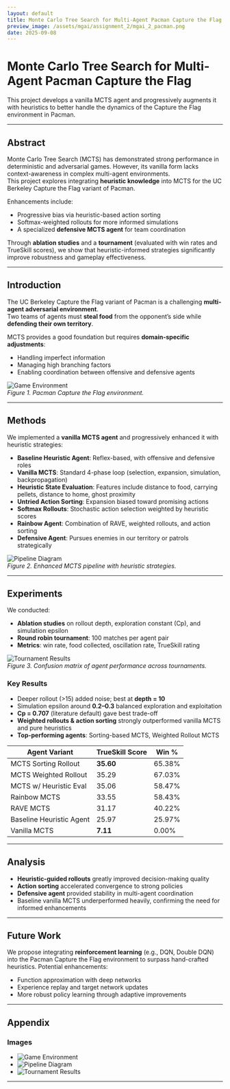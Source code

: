 ```yaml
---
layout: default
title: Monte Carlo Tree Search for Multi-Agent Pacman Capture the Flag
preview_image: /assets/mgai/assignment_2/mgai_2_pacman.png
date: 2025-09-08
---
```


# Monte Carlo Tree Search for Multi-Agent Pacman Capture the Flag

This project develops a vanilla MCTS agent and progressively augments it with heuristics to better handle the dynamics of the Capture the Flag environment in Pacman.

---

## Abstract

Monte Carlo Tree Search (MCTS) has demonstrated strong performance in deterministic and adversarial games. However, its vanilla form lacks context-awareness in complex multi-agent environments.  
This project explores integrating **heuristic knowledge** into MCTS for the UC Berkeley Capture the Flag variant of Pacman.  

Enhancements include:
- Progressive bias via heuristic-based action sorting  
- Softmax-weighted rollouts for more informed simulations  
- A specialized **defensive MCTS agent** for team coordination  

Through **ablation studies** and a **tournament** (evaluated with win rates and TrueSkill scores), we show that heuristic-informed strategies significantly improve robustness and gameplay effectiveness.

---

## Introduction

The UC Berkeley Capture the Flag variant of Pacman is a challenging **multi-agent adversarial environment**.  
Two teams of agents must **steal food** from the opponent’s side while **defending their own territory**.  

MCTS provides a good foundation but requires **domain-specific adjustments**:  
- Handling imperfect information  
- Managing high branching factors  
- Enabling coordination between offensive and defensive agents  

![Game Environment](/assets/mgai/assignment_2/mgai_2_pacman.png)  
*Figure 1. Pacman Capture the Flag environment.*

---

## Methods

We implemented a **vanilla MCTS agent** and progressively enhanced it with heuristic strategies:

- **Baseline Heuristic Agent**: Reflex-based, with offensive and defensive roles  
- **Vanilla MCTS**: Standard 4-phase loop (selection, expansion, simulation, backpropagation)  
- **Heuristic State Evaluation**: Features include distance to food, carrying pellets, distance to home, ghost proximity  
- **Untried Action Sorting**: Expansion biased toward promising actions  
- **Softmax Rollouts**: Stochastic action selection weighted by heuristic scores  
- **Rainbow Agent**: Combination of RAVE, weighted rollouts, and action sorting  
- **Defensive Agent**: Pursues enemies in our territory or patrols strategically  

![Pipeline Diagram](/assets/projects/pacman/mcts_pipeline.png)  
*Figure 2. Enhanced MCTS pipeline with heuristic strategies.*

---

## Experiments

We conducted:
- **Ablation studies** on rollout depth, exploration constant (Cp), and simulation epsilon  
- **Round robin tournament**: 100 matches per agent pair  
- **Metrics**: win rate, food collected, oscillation rate, TrueSkill rating  

![Tournament Results](/assets/projects/pacman/mcts_confusion_matrix.png)  
*Figure 3. Confusion matrix of agent performance across tournaments.*

### Key Results
- Deeper rollout (>15) added noise; best at **depth = 10**  
- Simulation epsilon around **0.2–0.3** balanced exploration and exploitation  
- **Cp = 0.707** (literature default) gave best trade-off  
- **Weighted rollouts & action sorting** strongly outperformed vanilla MCTS and pure heuristics  
- **Top-performing agents**: Sorting-based MCTS, Weighted Rollout MCTS  

| Agent Variant              | TrueSkill Score | Win %  |
|----------------------------|-----------------|--------|
| MCTS Sorting Rollout       | **35.60**       | 65.38% |
| MCTS Weighted Rollout      | 35.29           | 67.03% |
| MCTS w/ Heuristic Eval     | 35.06           | 58.47% |
| Rainbow MCTS               | 33.55           | 58.43% |
| RAVE MCTS                  | 31.17           | 40.22% |
| Baseline Heuristic Agent   | 25.97           | 25.97% |
| Vanilla MCTS               | **7.11**        | 0.00%  |

---

## Analysis

- **Heuristic-guided rollouts** greatly improved decision-making quality  
- **Action sorting** accelerated convergence to strong policies  
- **Defensive agent** provided stability in multi-agent coordination  
- Baseline vanilla MCTS underperformed heavily, confirming the need for informed enhancements  

---

## Future Work

We propose integrating **reinforcement learning** (e.g., DQN, Double DQN) into the Pacman Capture the Flag environment to surpass hand-crafted heuristics. Potential enhancements:  
- Function approximation with deep networks  
- Experience replay and target network updates  
- More robust policy learning through adaptive improvements  

---

## Appendix

### Images
- ![Game Environment](/assets/projects/pacman/mcts_captureflag.png)  
- ![Pipeline Diagram](/assets/projects/pacman/mcts_pipeline.png)  
- ![Tournament Results](/assets/projects/pacman/mcts_confusion_matrix.png)  

---

